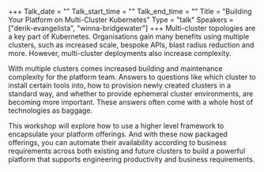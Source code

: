 +++
Talk_date = ""
Talk_start_time = ""
Talk_end_time = ""
Title = "Building Your Platform on Multi-Cluster Kubernetes"
Type = "talk"
Speakers = ["derik-evangelista", "winna-bridgewater"]
+++
Multi-cluster topologies are a key part of Kubernetes. Organisations gain many benefits using multiple clusters, such as increased scale, bespoke APIs, blast radius reduction and more. However, multi-cluster deployments also increase complexity.

With multiple clusters comes increased building and maintenance complexity for the platform team. Answers to questions like which cluster to install certain tools into, how to provision newly created clusters in a standard way, and whether to provide ephemeral cluster environments, are becoming more important. These answers often come with a whole host of technologies as baggage.

This workshop will explore how to use a higher level framework to encapsulate your platform offerings. And with these now packaged offerings, you can automate their availability according to business requirements across both existing and future clusters to build a powerful platform that supports engineering productivity and business requirements.